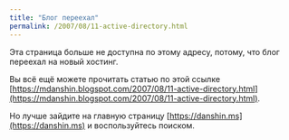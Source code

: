 ```yaml
---
title: "Блог переехал"
permalink: /2007/08/11-active-directory.html
---
```

Эта страница больше не доступна по этому адресу, потому, что блог переехал на новый хостинг.

Вы всё ещё можете прочитать статью по этой ссылке [https://mdanshin.blogspot.com/2007/08/11-active-directory.html](https://mdanshin.blogspot.com/2007/08/11-active-directory.html).

Но лучше зайдите на главную страницу [https://danshin.ms](https://danshin.ms) и воспользуйтесь поиском.